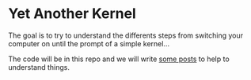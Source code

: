 # Yet Another Kernel

  The goal is to try to understand the differents steps from switching your computer
on until the prompt of a simple kernel...

  The code will be in this repo and we will write [some posts](https://gthvn1.github.io/blog/)
to help to understand things.
